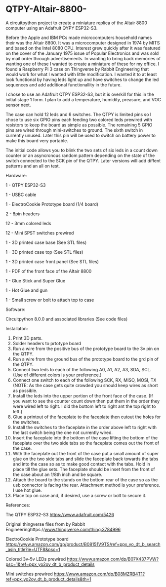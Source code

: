 # QTPY-Altair-8800-
A circuitpython project to create a miniature replica of the Altair 8800 computer using an Adafruit QYPY ESP32-S3.

Before the Apple and IBM PCs made microcomputers household names their was the Altair 8800. It was a microcomputer designed in 1974 by MITS and based on the Intel 8080 CPU. Interest grew quickly after it was featured on the cover of the January 1975 issue of Popular Electronics and was sold by mail order through advertisements. In wanting to bring back memories of wanting one of these I wanted to create a miniature of these for my office. I found a Raspberry Pi 3 case on Thingverse by Rabbit Engineering that would work for what I wanted with little modification. I wanted it to at least look functional by having leds light up and have switches to change the led sequences and add additional functionallity in the future.

I chose to use an Adafruit QTPY ESP32-S3, but it is overkill for this in the initial stage 1 form. I plan to add a temperature, humidity, preasure, and VOC sensor next.

The case can hold 12 leds and 6 switches. The QTPY is limited pins so I chose to use six GPIO pins each feeding two colored leds prewired with resistors to keep the board as simple as possible. The remaining 5 GPIO pins are wired through mini-switches to ground. The sixth switch in currently unused. Later this pin will be used to switch on battery power to make this board very portable.

The initial code allows you to blink the two sets of six leds in a count down counter or an asyncronous random pattern depending on the state of the switch connected to the SCK pin of the QTPY. Later versions will add diffent patterns and an all on test.

Hardware:

1 - QTPY ESP32-S3

1 - USBC cable

1 - ElectroCookie Prototype board (1/4 board)

2 - 8pin headers

12 - 3mm colored leds

12 - Mini SPST switches prewired

1 - 3D printed case base (See STL files)

1 - 3D printed case top (See STL files)

1 - 3D printed case front panel (See STL files)

1 - PDF of the front face of the Altair 8800

1 - Glue Stick and Super Glue

1 - Hot Glue and gun

1 - Small screw or bolt to attach top to case


Software:

Circuitpython 8.0.0 and associated libraries (See code files)

Installaton:

1. Print 3D parts.
2. Solder headers to prtotype board
3. Run a wire from the positive bus of the prototype board to the 3v pin on the QTPY.
4. Run a wire from the ground bus of the prototype board to the grd pin of the QTPY.
5. Connect two leds to each of the following A0, A1, A2, A3, SDA, SCL. (Use of different colors is your preference.)
6. Connect one switch to each of the following SCK, RX, MISO, MOSI, TX (NOTE: As the case gets quite crowded you should keep wires as short as possible.
7. Install the leds into the upper portion of the front face of the case. (If you want to see the counter count down then put them in the order they were wired left to right. I did the bottom left to right ant the top right to left.)
8. Glue a printout of the faceplate to the faceplate then cutout the holes for the switches.
9. Install the switches to the faceplate in the order above left to right with the last switch being the one not currently wired.
10. Insert the faceplate into the bottom of the case lifting the bottom of the faceplate over the two side tabs so the faceplate comes out the front of the case.
11. With the faceplate out the front of the case put a small amount of super glue on the two side tabs and slide the faceplate back towards the tabs and into the case so as to make good contact with the tabs. Hold in place till the glue sets. The faceplate should be inset from the front of the case about an 1/8th inch and be square.
12. Attach the board to the stands on the bottom rear of the case so as the usb connector is facing the rear. Attachment method is your preference. I use hot glue. 
13. Place top on case and, if desired, use a screw or bolt to secure it.



References:

The QTPY ESP32-S3 https://www.adafruit.com/5426

Original thingverse files from by Rabbit Engineeringhttps://www.thingiverse.com/thing:3784996

ElectroCookie Prototype board https://www.amazon.com/gp/product/B08151V9TS/ref=ppx_yo_dt_b_search_asin_title?ie=UTF8&psc=1

Colored 3v-5v LEDs prewired https://www.amazon.com/dp/B07X437PVW?psc=1&ref=ppx_yo2ov_dt_b_product_details

Mini switches prewired https://www.amazon.com/dp/B08MZRB4T1?ref=ppx_yo2ov_dt_b_product_details&th=1
